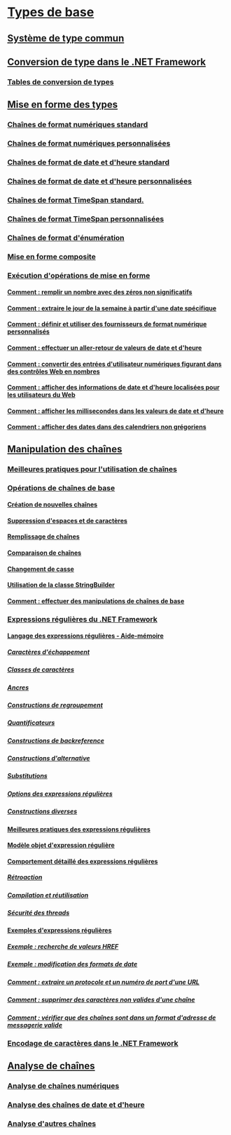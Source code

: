 # [Types de base](index.md)
## [Système de type commun](common-type-system.md)
## [Conversion de type dans le .NET Framework](type-conversion.md)
### [Tables de conversion de types](conversion-tables.md)
## [Mise en forme des types](formatting-types.md)
### [Chaînes de format numériques standard](standard-numeric-format-strings.md)
### [Chaînes de format numériques personnalisées](custom-numeric-format-strings.md)
### [Chaînes de format de date et d'heure standard](standard-date-and-time-format-strings.md)
### [Chaînes de format de date et d'heure personnalisées](custom-date-and-time-format-strings.md)
### [Chaînes de format TimeSpan standard.](standard-timespan-format-strings.md)
### [Chaînes de format TimeSpan personnalisées](custom-timespan-format-strings.md)
### [Chaînes de format d'énumération](enumeration-format-strings.md)
### [Mise en forme composite](composite-formatting.md)
### [Exécution d'opérations de mise en forme](performing-formatting-operations.md)
#### [Comment : remplir un nombre avec des zéros non significatifs](how-to-pad-a-number-with-leading-zeros.md)
#### [Comment : extraire le jour de la semaine à partir d'une date spécifique](how-to-extract-the-day-of-the-week-from-a-specific-date.md)
#### [Comment : définir et utiliser des fournisseurs de format numérique personnalisés](how-to-define-and-use-custom-numeric-format-providers.md)
#### [Comment : effectuer un aller-retour de valeurs de date et d'heure](how-to-round-trip-date-and-time-values.md)
#### [Comment : convertir des entrées d'utilisateur numériques figurant dans des contrôles Web en nombres](how-to-convert-numeric-user-input-in-web-controls-to-numbers.md)
#### [Comment : afficher des informations de date et d'heure localisées pour les utilisateurs du Web](how-to-display-localized-date-and-time-information-to-web-users.md)
#### [Comment : afficher les millisecondes dans les valeurs de date et d'heure](how-to-display-milliseconds-in-date-and-time-values.md)
#### [Comment : afficher des dates dans des calendriers non grégoriens](how-to-display-dates-in-non-gregorian-calendars.md)
## [Manipulation des chaînes](manipulating-strings.md)
### [Meilleures pratiques pour l'utilisation de chaînes](best-practices-strings.md)
### [Opérations de chaînes de base](basic-string-operations.md)
#### [Création de nouvelles chaînes](creating-new.md)
#### [Suppression d'espaces et de caractères](trimming.md)
#### [Remplissage de chaînes](padding.md)
#### [Comparaison de chaînes](comparing.md)
#### [Changement de casse](changing-case.md)
#### [Utilisation de la classe StringBuilder](stringbuilder.md)
#### [Comment : effectuer des manipulations de chaînes de base](basic-manipulations.md)
### [Expressions régulières du .NET Framework](regular-expressions.md)
#### [Langage des expressions régulières - Aide-mémoire](regular-expression-language-quick-reference.md)
##### [Caractères d'échappement](character-escapes-in-regular-expressions.md)
##### [Classes de caractères](character-classes-in-regular-expressions.md)
##### [Ancres](anchors-in-regular-expressions.md)
##### [Constructions de regroupement](grouping-constructs-in-regular-expressions.md)
##### [Quantificateurs](quantifiers-in-regular-expressions.md)
##### [Constructions de backreference](backreference-constructs-in-regular-expressions.md)
##### [Constructions d'alternative](alternation-constructs-in-regular-expressions.md)
##### [Substitutions](substitutions-in-regular-expressions.md)
##### [Options des expressions régulières](regular-expression-options.md)
##### [Constructions diverses](miscellaneous-constructs-in-regular-expressions.md)
#### [Meilleures pratiques des expressions régulières](best-practices.md)
#### [Modèle objet d'expression régulière](the-regular-expression-object-model.md)
#### [Comportement détaillé des expressions régulières](details-of-regular-expression-behavior.md)
##### [Rétroaction](backtracking-in-regular-expressions.md)
##### [Compilation et réutilisation](compilation-and-reuse-in-regular-expressions.md)
##### [Sécurité des threads](thread-safety-in-regular-expressions.md)
#### [Exemples d'expressions régulières](regular-expression-examples.md)
##### [Exemple : recherche de valeurs HREF](regular-expression-example-scanning-for-hrefs.md)
##### [Exemple : modification des formats de date](regular-expression-example-changing-date-formats.md)
##### [Comment : extraire un protocole et un numéro de port d'une URL](how-to-extract-a-protocol-and-port-number-from-a-url.md)
##### [Comment : supprimer des caractères non valides d'une chaîne](how-to-strip-invalid-characters-from-a-string.md)
##### [Comment : vérifier que des chaînes sont dans un format d'adresse de messagerie valide](how-to-verify-that-strings-are-in-valid-email-format.md)
### [Encodage de caractères dans le .NET Framework](character-encoding.md)
## [Analyse de chaînes](parsing-strings.md)
### [Analyse de chaînes numériques](parsing-numeric.md)
### [Analyse des chaînes de date et d'heure](parsing-datetime.md)
### [Analyse d'autres chaînes](parsing-other.md)
